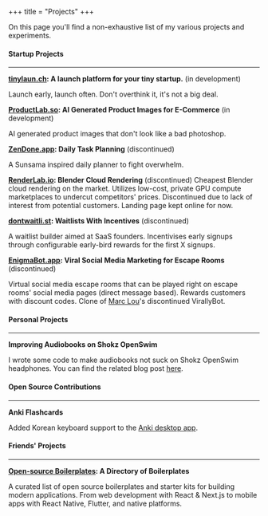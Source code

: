 +++
title = "Projects"
+++

On this page you'll find a non-exhaustive list of my various projects and experiments.


#### Startup Projects
---
**[tinylaun.ch](https://tinylaun.ch/): A launch platform for your tiny startup.** (in development)

Launch early, launch often. Don't overthink it, it's not a big deal.

**[ProductLab.so](https://productlab.so/): AI Generated Product Images for E-Commerce** (in development)

AI generated product images that don't look like a bad photoshop.

**[ZenDone.app](https://zendone.app/): Daily Task Planning** (discontinued)

A Sunsama inspired daily planner to fight overwhelm.

**[RenderLab.io](https://renderlab-inky.vercel.app/): Blender Cloud Rendering** (discontinued)
Cheapest Blender cloud rendering on the market. Utilizes low-cost, private GPU compute marketplaces to undercut competitors' prices. Discontinued due to lack of interest from potential customers. Landing page kept online for now.

**[dontwaitli.st](https://dontwaitli.st/): Waitlists With Incentives** (discontinued)

A waitlist builder aimed at SaaS founders. Incentivises early signups through configurable early-bird rewards for the first X signups.

**[EnigmaBot.app](https://enigmabot.app/): Viral Social Media Marketing for Escape Rooms** (discontinued)

Virtual social media escape rooms that can be played right on escape rooms' social media pages (direct message based). Rewards customers with discount codes. Clone of [Marc Lou](https://x.com/marc_louvion/)'s discontinued VirallyBot.

#### Personal Projects
---
**Improving Audiobooks on Shokz OpenSwim**

I wrote some code to make audiobooks not suck on Shokz OpenSwim headphones. You can find the related blog post [here](@/blog/swimming-audiobook/index.md).

#### Open Source Contributions
---
**Anki Flashcards**

Added Korean keyboard support to the [Anki desktop app](https://github.com/ankitects/anki).

#### Friends' Projects
---
**[Open-source Boilerplates](https://opensourceboilerplates.com/): A Directory of Boilerplates**

A curated list of open source boilerplates and starter kits for building modern applications. From web development with React & Next.js to mobile apps with React Native, Flutter, and native platforms.